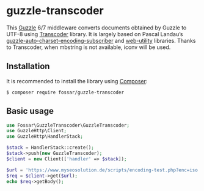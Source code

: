 # guzzle-transcoder

This [Guzzle] 6/7 middleware converts documents obtained by Guzzle to UTF-8 using [Transcoder] library. It is largely based on Pascal Landau’s [guzzle-auto-charset-encoding-subscriber] and [web-utility] libraries. Thanks to Transcoder, when mbstring is not available, iconv will be used.

## Installation
It is recommended to install the library using [Composer]:

```ShellSession
$ composer require fossar/guzzle-transcoder
```

## Basic usage

```php
use Fossar\GuzzleTranscoder\GuzzleTranscoder;
use GuzzleHttp\Client;
use GuzzleHttp\HandlerStack;

$stack = HandlerStack::create();
$stack->push(new GuzzleTranscoder);
$client = new Client(['handler' => $stack]);

$url = 'https://www.myseosolution.de/scripts/encoding-test.php?enc=iso'; // request website with iso-8859-1 encoding
$req = $client->get($url);
echo $req->getBody();
```

[Composer]: https://getcomposer.org/
[Guzzle]: https://github.com/guzzle/guzzle
[Transcoder]: https://github.com/fossar/transcoder
[guzzle-auto-charset-encoding-subscriber]: https://github.com/paslandau/guzzle-auto-charset-encoding-subscriber
[web-utility]: https://github.com/paslandau/web-utility
